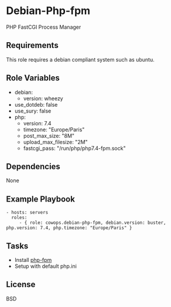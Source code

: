 Debian-Php-fpm
==============

PHP FastCGI Process Manager

Requirements
------------

This role requires a debian compliant system such as ubuntu.

Role Variables
--------------

- debian:
  -  version: wheezy
- use_dotdeb: false
- use_sury: false
- php:
  -  version: 7.4
  -  timezone: "Europe/Paris"
  - post_max_size: "8M"
  - upload_max_filesize: "2M"
  - fastcgi_pass: "/run/php/php7.4-fpm.sock"


Dependencies
------------

None

Example Playbook
----------------

    - hosts: servers
      roles:
         - { role: cowops.debian-php-fpm, debian.version: buster, php.version: 7.4, php.timezone: "Europe/Paris" }

Tasks
-----

  - Install [php-fpm](https://php.net/manual/fr/install.fpm.php)
  - Setup with default php.ini

License
-------

BSD
